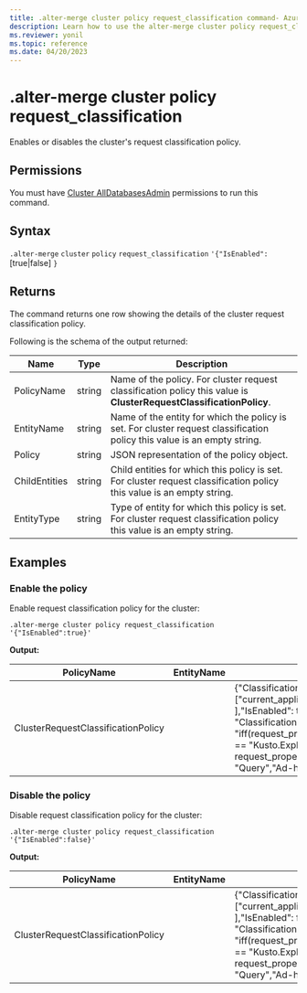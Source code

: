 ```yaml
---
title: .alter-merge cluster policy request_classification command- Azure Data Explorer
description: Learn how to use the alter-merge cluster policy request_classification command to enable or disable the cluster's request classification policy.
ms.reviewer: yonil
ms.topic: reference
ms.date: 04/20/2023
---
```

# .alter-merge cluster policy request_classification

Enables or disables the cluster's request classification policy.

## Permissions

You must have [Cluster AllDatabasesAdmin](access-control/role-based-access-control.md) permissions to run this command.

## Syntax

`.alter-merge` `cluster` `policy` `request_classification` `'{"IsEnabled":` [true|false] `}`

## Returns

The command returns one row showing the details of the cluster request classification policy.

Following is the schema of the output returned:

| Name          | Type   | Description                                                                                                              |
|---------------|--------|--------------------------------------------------------------------------------------------------------------------------|
| PolicyName    | string | Name of the policy. For cluster request classification policy this value is **ClusterRequestClassificationPolicy**.      |
| EntityName    | string | Name of the entity for which the policy is set. For cluster request classification policy this value is an empty string. |
| Policy        | string | JSON representation of the policy object.                                                                                |
| ChildEntities | string | Child entities for which this policy is set. For cluster request classification policy this value is an empty string.    |
| EntityType    | string | Type of entity for which this policy is set. For cluster request classification policy this value is an empty string.    |

## Examples

### Enable the policy

Enable request classification policy for the cluster:

```kusto
.alter-merge cluster policy request_classification '{"IsEnabled":true}'
```

**Output:**

| PolicyName                         | EntityName | Policy                                                                                                                                                                                                                                                                   | ChildEntities | EntityType |
|------------------------------------|------------|--------------------------------------------------------------------------------------------------------------------------------------------------------------------------------------------------------------------------------------------------------------------------|---------------|------------|
| ClusterRequestClassificationPolicy |            | {"ClassificationProperties": ["current_application",  "request_type" ],"IsEnabled": true, "ClassificationFunction": "iff(request_properties.current_application == \"Kusto.Explorer\" and request_properties.request_type == \"Query\",\"Ad-hoc queries\",\"default\")"} |               |            |

### Disable the policy

Disable request classification policy for the cluster:

```kusto
.alter-merge cluster policy request_classification '{"IsEnabled":false}'
```

**Output:**

| PolicyName                         | EntityName | Policy                                                                                                                                                                                                                                                                   | ChildEntities | EntityType |
|------------------------------------|------------|--------------------------------------------------------------------------------------------------------------------------------------------------------------------------------------------------------------------------------------------------------------------------|---------------|------------|
| ClusterRequestClassificationPolicy |            | {"ClassificationProperties": ["current_application",  "request_type" ],"IsEnabled": false, "ClassificationFunction": "iff(request_properties.current_application == \"Kusto.Explorer\" and request_properties.request_type == \"Query\",\"Ad-hoc queries\",\"default\")"} |               |            |
